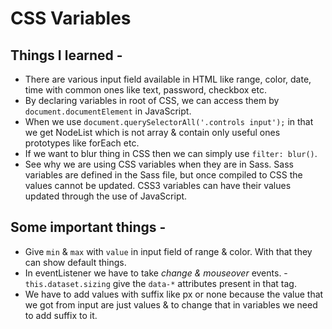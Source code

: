 # CSS Variables
## Things I learned -

- There are various input field available in HTML like range, color, date, time with common ones like text, password, checkbox etc.
- By declaring variables in root of CSS, we can access them by `document.documentElement` in JavaScript.
- When we use  `document.querySelectorAll('.controls input');` in that we get NodeList which is not array & contain only useful ones prototypes like forEach etc.
- If we want to blur thing in CSS then we can simply use `filter: blur()`.
- See why we are using CSS variables when they are in Sass. Sass variables are defined in the Sass file, but once compiled to CSS the values cannot be updated. CSS3 variables can have their values updated through the use of JavaScript.

## Some important things - 

- Give `min` & `max` with `value` in input field of range & color. With that they can show default things.
- In eventListener we have to take *change & mouseover* events.
-` this.dataset.sizing` give the `data-*` attributes present in that tag.
- We have to add values with suffix like px or none because the value that we got from input are just values & to change that in variables we need to add suffix to it.
